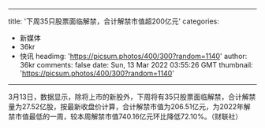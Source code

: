 
---
title: '下周35只股票面临解禁，合计解禁市值超200亿元'
categories: 
 - 新媒体
 - 36kr
 - 快讯
headimg: 'https://picsum.photos/400/300?random=1140'
author: 36kr
comments: false
date: Sun, 13 Mar 2022 03:55:26 GMT
thumbnail: 'https://picsum.photos/400/300?random=1140'
---

<div>   
3月13日，数据显示，除将上市的新股外，下周将有35只股票面临解禁，合计解禁量为27.52亿股，按最新收盘价计算，合计解禁市值为206.51亿元，为2022年解禁市值最低的一周，较本周解禁市值740.16亿元环比降低72.10%。（财联社）  
</div>
            